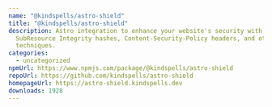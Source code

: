 ```yaml
---
name: "@kindspells/astro-shield"
title: "@kindspells/astro-shield"
description: Astro integration to enhance your website's security with
  SubResource Integrity hashes, Content-Security-Policy headers, and other
  techniques.
categories:
  - uncategorized
npmUrl: https://www.npmjs.com/package/@kindspells/astro-shield
repoUrl: https://github.com/kindspells/astro-shield
homepageUrl: https://astro-shield.kindspells.dev
downloads: 1928
---
```

